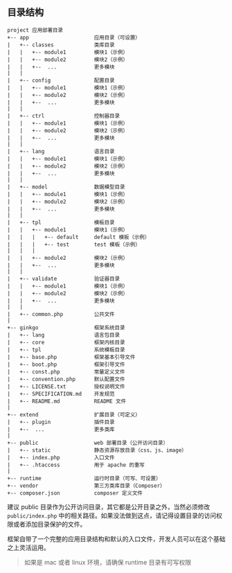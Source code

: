 ## 目录结构

    project 应用部署目录
    +-- app                     应用目录（可设置）
    |   +-- classes             类库目录
    |   |   +-- module1         模块1（示例）
    |   |   +-- module2         模块2（示例）
    |   |   +--  ...            更多模块
    |   |
    |   +-- config              配置目录
    |   |   +-- module1         模块1（示例）
    |   |   +-- module2         模块2（示例）
    |   |   +--  ...            更多模块
    |   |
    |   +-- ctrl                控制器目录
    |   |   +-- module1         模块1（示例）
    |   |   +-- module2         模块2（示例）
    |   |   +--  ...            更多模块
    |   |
    |   +-- lang                语言目录
    |   |   +-- module1         模块1（示例）
    |   |   +-- module2         模块2（示例）
    |   |   +--  ...            更多模块
    |   |
    |   +-- model               数据模型目录
    |   |   +-- module1         模块1（示例）
    |   |   +-- module2         模块2（示例）
    |   |   +--  ...            更多模块
    |   |
    |   +-- tpl                 模板目录
    |   |   +-- module1         模块1（示例）
    |   |   |   +-- default     default 模板（示例）
    |   |   |   +-- test        test 模板（示例）
    |   |   |
    |   |   +-- module2         模块2（示例）
    |   |   +--  ...            更多模块
    |   |
    |   +-- validate            验证器目录
    |   |   +-- module1         模块1（示例）
    |   |   +-- module2         模块2（示例）
    |   |   +--  ...            更多模块
    |   |
    |   +-- common.php          公共文件
    |
    +-- ginkgo                  框架系统目录
    |   +-- lang                语言包目录
    |   +-- core                框架内核目录
    |   +-- tpl                 系统模板目录
    |   +-- base.php            框架基本引导文件
    |   +-- boot.php            框架引导文件
    |   +-- const.php           常量定义文件
    |   +-- convention.php      默认配置文件
    |   +-- LICENSE.txt         授权说明文件
    |   +-- SPECIFICATION.md    开发规范
    |   +-- README.md           README 文件    
    |
    +-- extend                  扩展目录（可定义）
    |   +-- plugin              插件目录
    |   +--  ...                更多类库
    |
    +-- public                  web 部署目录（公开访问目录）
    |   +-- static              静态资源存放目录（css、js、image）
    |   +-- index.php           入口文件
    |   +-- .htaccess           用于 apache 的重写
    |
    +-- runtime                 运行时目录（可写、可设置）
    +-- vendor                  第三方类库目录（Composer）
    +-- composer.json           composer 定义文件

建议 public 目录作为公开访问目录，其它都是公开目录之外，当然必须修改 `public/index.php` 中的相关路径。如果没法做到这点，请记得设置目录的访问权限或者添加目录保护的文件。

框架自带了一个完整的应用目录结构和默认的入口文件，开发人员可以在这个基础之上灵活运用。

> 如果是 mac 或者 linux 环境，请确保 runtime 目录有可写权限
